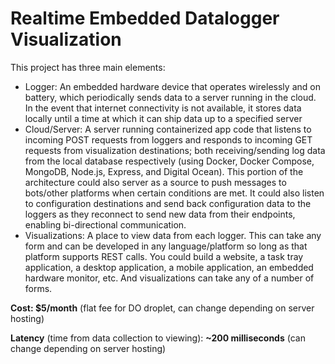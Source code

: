 # Realtime Embedded Datalogger Visualization

This project has three main elements:

* Logger: An embedded hardware device that operates wirelessly and on battery, which periodically sends data to a server running in the cloud. In the event that internet connectivity is not available, it stores data locally until a time at which it can ship data up to a specified server
* Cloud/Server: A server running containerized app code that listens to incoming POST requests from loggers and responds to incoming GET requests from visualization destinations; both receiving/sending log data from the local database respectively (using Docker, Docker Compose, MongoDB, Node.js, Express, and Digital Ocean). This portion of the architecture could also server as a source to push messages to bots/other platforms when certain conditions are met. It could also listen to configuration destinations and send back configuration data to the loggers as they reconnect to send new data from their endpoints, enabling bi-directional communication.
* Visualizations: A place to view data from each logger. This can take any form and can be developed in any language/platform so long as that platform supports REST calls. You could build a website, a task tray application, a desktop application, a mobile application, an embedded hardware monitor, etc. And visualizations can take any of a number of forms.

**Cost: $5/month** (flat fee for DO droplet, can change depending on server hosting)

**Latency** (time from data collection to viewing): **~200 milliseconds** (can change depending on server hosting)